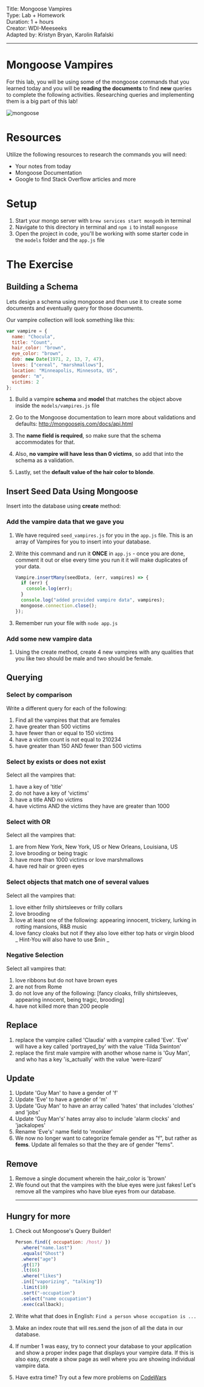 Title: Mongoose Vampires<br>
Type: Lab + Homework<br>
Duration: 1 + hours <br>
Creator: WDI-Meeseeks <br>
Adapted by: Kristyn Bryan, Karolin Rafalski<br>

---

# Mongoose Vampires

For this lab, you will be using some of the mongoose commands that you learned today and you will be **reading the documents** to find **new** queries to complete the following activities. Researching queries and implementing them is a big part of this lab!

![mongoose](https://s-media-cache-ak0.pinimg.com/564x/ee/b7/a9/eeb7a99383582d53e65ffcc0e4a225bd.jpg)

# Resources

Utilize the following resources to research the commands you will need:

- Your notes from today
- Mongoose Documentation
- Google to find Stack Overflow articles and more

# Setup

1. Start your mongo server with `brew services start mongodb` in terminal
1. Navigate to this directory in terminal and `npm i` to install `mongoose`
1. Open the project in code, you'll be working with some starter code in the `models` folder and the `app.js` file

# The Exercise

## Building a Schema

Lets design a schema using mongoose and then use it to create some documents and eventually query for those documents.

Our vampire collection will look something like this:

```javascript
var vampire = {
  name: "Chocula",
  title: "Count",
  hair_color: "brown",
  eye_color: "brown",
  dob: new Date(1971, 2, 13, 7, 47),
  loves: ["cereal", "marshmallows"],
  location: "Minneapolis, Minnesota, US",
  gender: "m",
  victims: 2
};
```

1. Build a vampire **schema** and **model** that matches the object above inside the `models/vampires.js` file

1. Go to the Mongoose documentation to learn more about validations and defaults: http://mongoosejs.com/docs/api.html

1. The **name field is required**, so make sure that the schema accommodates for that.

1. Also, **no vampire will have less than 0 victims**, so add that into the schema as a validation.

1. Lastly, set the **default value of the hair color to blonde**.

## Insert Seed Data Using Mongoose

Insert into the database using **create** method:

### Add the vampire data that we gave you

1. We have required `seed_vampires.js` for you in the `app.js` file. This is an array of Vampires for you to insert into your database.

1. Write this command and run it **ONCE** in `app.js` - once you are done, comment it out or else every time you run it it will make duplicates of your data.

   ```javascript
   Vampire.insertMany(seedData, (err, vampires) => {
     if (err) {
       console.log(err);
     }
     console.log("added provided vampire data", vampires);
     mongoose.connection.close();
   });
   ```

1. Remember run your file with `node app.js`

### Add some new vampire data

1. Using the create method, create 4 new vampires with any qualities that you like two should be male and two should be female.

## Querying

### Select by comparison

Write a different query for each of the following:

1. Find all the vampires that that are females
2. have greater than 500 victims
3. have fewer than or equal to 150 victims
4. have a victim count is not equal to 210234
5. have greater than 150 AND fewer than 500 victims

### Select by exists or does not exist

Select all the vampires that:

1. have a key of 'title'
2. do not have a key of 'victims'
3. have a title AND no victims
4. have victims AND the victims they have are greater than 1000

### Select with OR

Select all the vampires that:

1. are from New York, New York, US or New Orleans, Louisiana, US
2. love brooding or being tragic
3. have more than 1000 victims or love marshmallows
4. have red hair or green eyes

### Select objects that match one of several values

Select all the vampires that:

1. love either frilly shirtsleeves or frilly collars
2. love brooding
3. love at least one of the following: appearing innocent, trickery, lurking in rotting mansions, R&B music
4. love fancy cloaks but not if they also love either top hats or virgin blood _ Hint-You will also have to use \$nin _

### Negative Selection

Select all vampires that:

1. love ribbons but do not have brown eyes
2. are not from Rome
3. do not love any of the following: [fancy cloaks, frilly shirtsleeves, appearing innocent, being tragic, brooding]
4. have not killed more than 200 people

## Replace

1. replace the vampire called 'Claudia' with a vampire called 'Eve'. 'Eve' will have a key called 'portrayed_by' with the value 'Tilda Swinton'
2. replace the first male vampire with another whose name is 'Guy Man', and who has a key 'is_actually' with the value 'were-lizard'

## Update

1. Update 'Guy Man' to have a gender of 'f'
2. Update 'Eve' to have a gender of 'm'
3. Update 'Guy Man' to have an array called 'hates' that includes 'clothes' and 'jobs'
4. Update 'Guy Man's' hates array also to include 'alarm clocks' and 'jackalopes'
5. Rename 'Eve's' name field to 'moniker'
6. We now no longer want to categorize female gender as "f", but rather as **fems**. Update all females so that the they are of gender "fems".

## Remove

1. Remove a single document wherein the hair_color is 'brown'
2. We found out that the vampires with the blue eyes were just fakes! Let's remove all the vampires who have blue eyes from our database.
   <hr>

## Hungry for more

1. Check out Mongoose's Query Builder!

   ```js
   Person.find({ occupation: /host/ })
     .where("name.last")
     .equals("Ghost")
     .where("age")
     .gt(17)
     .lt(66)
     .where("likes")
     .in(["vaporizing", "talking"])
     .limit(10)
     .sort("-occupation")
     .select("name occupation")
     .exec(callback);
   ```

1. Write what that does in English: `Find a person whose occupation is ...`

1. Make an index route that will res.send the json of all the data in our database.

1. If number 1 was easy, try to connect your database to your application and show a proper index page that displays your vampire data. If this is also easy, create a show page as well where you are showing individual vampire data.

1. Have extra time? Try out a few more problems on [CodeWars](https://www.codewars.com/)
